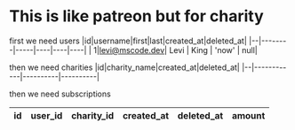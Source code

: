 # This is like patreon but for charity

first we need users
|id|username|first|last|created_at|deleted_at|
|--|--------|-----|----|----|----|
| 1|levi@mscode.dev| Levi | King | 'now' | null|

then we need charities
|id|charity_name|created_at|deleted_at|
|--|------------|----------|----------|

then we need subscriptions

|id|user_id|charity_id|created_at|deleted_at|amount|
|--|-------|----------|----------|----------|------|


